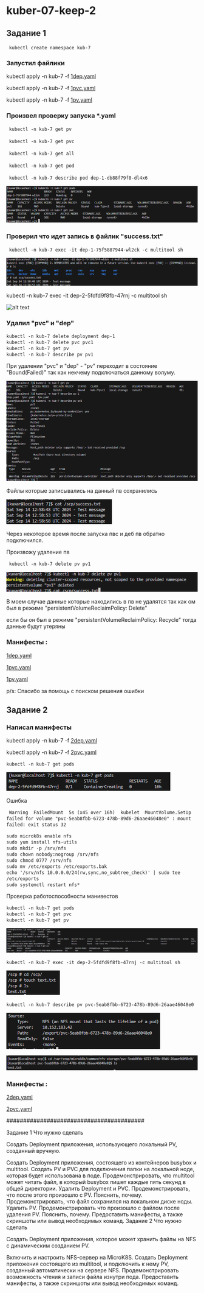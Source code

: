 # kuber-07-keep-2

## Задание 1

```
 kubectl create namespace kub-7
```
### Запустил файлики

kubectl apply -n kub-7 -f [1dep.yaml](yaml/1dep.yaml)


 kubectl apply -n kub-7 -f [1pvc.yaml ](yaml/1pvc.yaml)


 kubectl apply -n kub-7 -f [1pv.yaml](yaml/1pv.yaml)

 ### Произвел проверку запуска *.yaml
```
 kubectl -n kub-7 get pv

 kubectl -n kub-7 get pvc

 kubectl -n kub-7 get all

 kubectl -n kub-7 get pod

 kubectl -n kub-7 describe pod dep-1-db88f79f8-dl4x6 
 ```
 ![alt text](png/1.png)

### Проверил что идет запись в файлик "success.txt"
```
 kubectl -n kub-7 exec -it dep-1-75f5887944-wl2ck -c multitool sh 
```

 ![alt text](png/2.png)

kubectl -n kub-7 exec -it dep-2-5fdfd9f8fb-47rnj -c multitool sh 

![alt text]({6FBD7A88-32CA-41F2-B571-4AD6A546A4D5}.png)
### Удалил "pvc" и "dep"
```
kubectl -n kub-7 delete deployment dep-1
kubectl -n kub-7 delete pvc pvc1
kubectl -n kub-7 get pv
kubectl -n kub-7 describe pv pv1
```
При удалении "pvc" и "dep" - "pv" переходит в состояние "Bound(Failed)" так как некчему подключаться данному волуму. 

![alt text](png/4.png)

Файлы которые записывались на данный пв сохранились

![alt text](png/3.png)

Через некоторое время после запуска пвс и деб пв обратно подключился.

Произвожу удаление пв

```
 kubectl -n kub-7 delete pv pv1
```
![alt text](png/5.png)

В моем случае данные которые находились в пв не удалятся так как ом был в режиме
"persistentVolumeReclaimPolicy: Delete"

если бы он был в режиме "persistentVolumeReclaimPolicy: Recycle" тогда данные будут утеряны


### Манифесты :

[1dep.yaml](yaml/1dep.yaml)

[1pvc.yaml ](yaml/1pvc.yaml)

[1pv.yaml](yaml/1pv.yaml)

p/s: Спасибо за помощь с поиском решения ошибки

## Задание 2

### Написал манифесты

kubectl apply -n kub-7 -f [2dep.yaml](yaml/2dep.yaml)

kubectl apply -n kub-7 -f [2pvc.yaml](yaml/2pvc.yaml)
```
kubectl -n kub-7 get pods
```

![alt text](png/6.png)

Ошибка 
```
 Warning  FailedMount  5s (x45 over 16h)  kubelet  MountVolume.SetUp failed for volume "pvc-5eab8fbb-6723-478b-89d6-26aae46048e0" : mount failed: exit status 32
 ```
```
sudo microk8s enable nfs
sudo yum install nfs-utils
sudo mkdir -p /srv/nfs
sudo chown nobody:nogroup /srv/nfs
sudo chmod 0777 /srv/nfs
sudo mv /etc/exports /etc/exports.bak
echo '/srv/nfs 10.0.0.0/24(rw,sync,no_subtree_check)' | sudo tee /etc/exports
sudo systemctl restart nfs*
```
Проверка работоспособности манивестов
```
kubectl -n kub-7 get pods
kubectl -n kub-7 get pvc
kubectl -n kub-7 get pv
```
![alt text](png/7.png)
```
kubectl -n kub-7 exec -it dep-2-5fdfd9f8fb-47rnj -c multitool sh
```
![alt text](png/8.png)
```
kubectl -n kub-7 describe pv pvc-5eab8fbb-6723-478b-89d6-26aae46048e0
```
![alt text](png/10.png)

![alt text](png/9.png)

### Манифесты :

[2dep.yaml](yaml/2dep.yaml)

[2pvc.yaml](yaml/2pvc.yaml)

#########################################



Задание 1
Что нужно сделать

Создать Deployment приложения, использующего локальный PV, созданный вручную.

Создать Deployment приложения, состоящего из контейнеров busybox и multitool.
Создать PV и PVC для подключения папки на локальной ноде, которая будет использована в поде.
Продемонстрировать, что multitool может читать файл, в который busybox пишет каждые пять секунд в общей директории.
Удалить Deployment и PVC. Продемонстрировать, что после этого произошло с PV. Пояснить, почему.
Продемонстрировать, что файл сохранился на локальном диске ноды. Удалить PV. Продемонстрировать что произошло с файлом после удаления PV. Пояснить, почему.
Предоставить манифесты, а также скриншоты или вывод необходимых команд.
Задание 2
Что нужно сделать

Создать Deployment приложения, которое может хранить файлы на NFS с динамическим созданием PV.

Включить и настроить NFS-сервер на MicroK8S.
Создать Deployment приложения состоящего из multitool, и подключить к нему PV, созданный автоматически на сервере NFS.
Продемонстрировать возможность чтения и записи файла изнутри пода.
Предоставить манифесты, а также скриншоты или вывод необходимых команд.